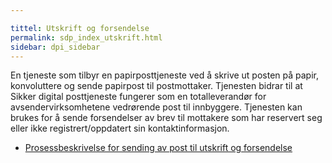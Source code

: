 ```yaml
---

tittel: Utskrift og forsendelse
permalink: sdp_index_utskrift.html
sidebar: dpi_sidebar
---
```


En tjeneste som tilbyr en papirposttjeneste ved å skrive ut posten på
papir, konvoluttere og sende papirpost til postmottaker.  Tjenesten bidrar til at Sikker digital posttjeneste fungerer som en
totalleverandør for avsendervirksomhetene vedrørende post til innbyggere.  Tjenesten kan brukes for å sende forsendelser av brev til mottakere som har reservert seg eller ikke registrert/oppdatert sin
kontaktinformasjon.

  - [Prosessbeskrivelse for sending av post til utskrift og
    forsendelse](https://difi.github.io/felleslosninger/sdp_forretningsprosess_utskrift.html)
